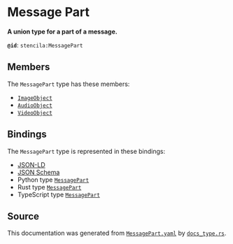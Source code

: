 # Message Part

**A union type for a part of a message.**

**`@id`**: `stencila:MessagePart`

## Members

The `MessagePart` type has these members:

- [`ImageObject`](https://github.com/stencila/stencila/blob/main/docs/reference/schema/works/image-object.md)
- [`AudioObject`](https://github.com/stencila/stencila/blob/main/docs/reference/schema/works/audio-object.md)
- [`VideoObject`](https://github.com/stencila/stencila/blob/main/docs/reference/schema/works/video-object.md)

## Bindings

The `MessagePart` type is represented in these bindings:

- [JSON-LD](https://stencila.org/MessagePart.jsonld)
- [JSON Schema](https://stencila.org/MessagePart.schema.json)
- Python type [`MessagePart`](https://github.com/stencila/stencila/blob/main/python/python/stencila/types/message_part.py)
- Rust type [`MessagePart`](https://github.com/stencila/stencila/blob/main/rust/schema/src/types/message_part.rs)
- TypeScript type [`MessagePart`](https://github.com/stencila/stencila/blob/main/ts/src/types/MessagePart.ts)

## Source

This documentation was generated from [`MessagePart.yaml`](https://github.com/stencila/stencila/blob/main/schema/MessagePart.yaml) by [`docs_type.rs`](https://github.com/stencila/stencila/blob/main/rust/schema-gen/src/docs_type.rs).